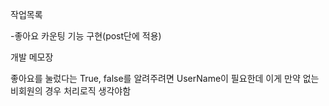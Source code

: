 작업목록

-좋아요 카운팅 기능 구현(post단에 적용)

개발 메모장

좋아요를 눌렀다는 True, false를 알려주려면 UserName이 필요한데 이게 만약 없는 비회원의 경우 처리로직 생각야함